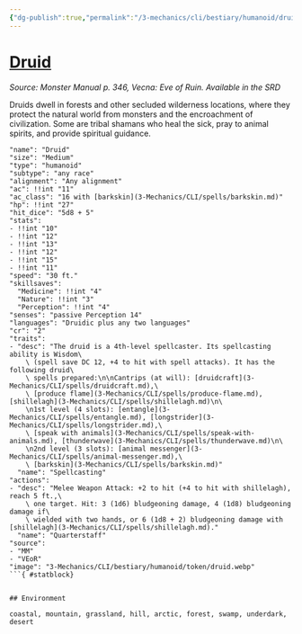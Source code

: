```yaml
---
{"dg-publish":true,"permalink":"/3-mechanics/cli/bestiary/humanoid/druid/","tags":["ttrpg-cli/compendium/src/5e/mm","ttrpg-cli/monster/cr/2","ttrpg-cli/monster/environment/arctic","ttrpg-cli/monster/environment/coastal","ttrpg-cli/monster/environment/desert","ttrpg-cli/monster/environment/forest","ttrpg-cli/monster/environment/grassland","ttrpg-cli/monster/environment/hill","ttrpg-cli/monster/environment/mountain","ttrpg-cli/monster/environment/swamp","ttrpg-cli/monster/environment/underdark","ttrpg-cli/monster/size/medium","ttrpg-cli/monster/type/humanoid/any-race"],"noteIcon":""}
---
```


# [Druid](3-Mechanics\CLI\bestiary\humanoid/druid.md)
*Source: Monster Manual p. 346, Vecna: Eve of Ruin. Available in the <span title='Systems Reference Document (5.1)'>SRD</span>*  

Druids dwell in forests and other secluded wilderness locations, where they protect the natural world from monsters and the encroachment of civilization. Some are tribal shamans who heal the sick, pray to animal spirits, and provide spiritual guidance.

```statblock
"name": "Druid"
"size": "Medium"
"type": "humanoid"
"subtype": "any race"
"alignment": "Any alignment"
"ac": !!int "11"
"ac_class": "16 with [barkskin](3-Mechanics/CLI/spells/barkskin.md)"
"hp": !!int "27"
"hit_dice": "5d8 + 5"
"stats":
- !!int "10"
- !!int "12"
- !!int "13"
- !!int "12"
- !!int "15"
- !!int "11"
"speed": "30 ft."
"skillsaves":
  "Medicine": !!int "4"
  "Nature": !!int "3"
  "Perception": !!int "4"
"senses": "passive Perception 14"
"languages": "Druidic plus any two languages"
"cr": "2"
"traits":
- "desc": "The druid is a 4th-level spellcaster. Its spellcasting ability is Wisdom\
    \ (spell save DC 12, +4 to hit with spell attacks). It has the following druid\
    \ spells prepared:\n\nCantrips (at will): [druidcraft](3-Mechanics/CLI/spells/druidcraft.md),\
    \ [produce flame](3-Mechanics/CLI/spells/produce-flame.md), [shillelagh](3-Mechanics/CLI/spells/shillelagh.md)\n\
    \n1st level (4 slots): [entangle](3-Mechanics/CLI/spells/entangle.md), [longstrider](3-Mechanics/CLI/spells/longstrider.md),\
    \ [speak with animals](3-Mechanics/CLI/spells/speak-with-animals.md), [thunderwave](3-Mechanics/CLI/spells/thunderwave.md)\n\
    \n2nd level (3 slots): [animal messenger](3-Mechanics/CLI/spells/animal-messenger.md),\
    \ [barkskin](3-Mechanics/CLI/spells/barkskin.md)"
  "name": "Spellcasting"
"actions":
- "desc": "Melee Weapon Attack: +2 to hit (+4 to hit with shillelagh), reach 5 ft.,\
    \ one target. Hit: 3 (1d6) bludgeoning damage, 4 (1d8) bludgeoning damage if\
    \ wielded with two hands, or 6 (1d8 + 2) bludgeoning damage with [shillelagh](3-Mechanics/CLI/spells/shillelagh.md)."
  "name": "Quarterstaff"
"source":
- "MM"
- "VEoR"
"image": "3-Mechanics/CLI/bestiary/humanoid/token/druid.webp"
```{ #statblock}


## Environment

coastal, mountain, grassland, hill, arctic, forest, swamp, underdark, desert